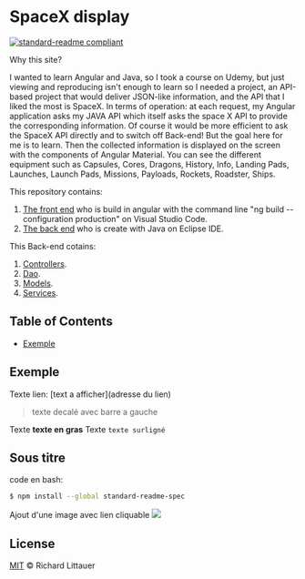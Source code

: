 # SpaceX display

[![standard-readme compliant](https://img.shields.io/bundlephobia/:format/:packageName)](https://img.shields.io/github/repo-size/yohannBernard411/spacex-display-app)

Why this site?

  I wanted to learn Angular and Java, so I took a course on Udemy, but just viewing and reproducing isn't enough to learn so I needed a project, an API-based project that would deliver JSON-like information, and the API that I liked the most is SpaceX. In terms of operation: at each request, my Angular application asks my JAVA API which itself asks the space X API to provide the corresponding information. Of course it would be more efficient to ask the SpaceX API directly and to switch off Back-end! But the goal here for me is to learn. Then the collected information is displayed on the screen with the components of Angular Material. You can see the different equipment such as Capsules, Cores, Dragons, History, Info, Landing Pads, Launches, Launch Pads, Missions, Payloads, Rockets, Roadster, Ships.


This repository contains:

1. [The front end](https://github.com/yohannBernard411/spacex-display-app/tree/main/src/main/resources/static) who is build in angular with the command line "ng build --configuration production" on Visual Studio Code.
2. [The back end](https://github.com/yohannBernard411/spacex-display-app/tree/main/src/main/java/com/formation/capsule) who is create with Java on Eclipse IDE.

This Back-end cotains:

1. [Controllers](https://github.com/yohannBernard411/spacex-display-app/tree/main/src/main/java/com/formation/capsule/controllers).
2. [Dao](https://github.com/yohannBernard411/spacex-display-app/tree/main/src/main/java/com/formation/capsule/dao).
2. [Models](https://github.com/yohannBernard411/spacex-display-app/tree/main/src/main/java/com/formation/capsule/models).
2. [Services](https://github.com/yohannBernard411/spacex-display-app/tree/main/src/main/java/com/formation/capsule/services).


## Table of Contents

- [Exemple](#exemple)

## Exemple

Texte lien:  [text a afficher](adresse du lien)

> texte decalé avec barre a gauche

Texte **texte en gras**
Texte `texte surligné`

## Sous titre

code en bash:
```sh
$ npm install --global standard-readme-spec
```

Ajout d'une image avec lien cliquable
<a href="https://github.com/RichardLitt/standard-readme/graphs/contributors"><img src="https://opencollective.com/standard-readme/contributors.svg?width=890&button=false" /></a>


## License

[MIT](LICENSE) © Richard Littauer